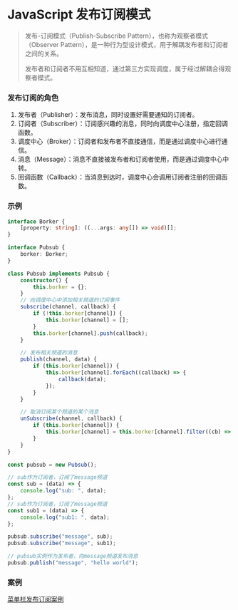# JavaScript 发布订阅模式

> 发布-订阅模式（Publish-Subscribe Pattern），也称为观察者模式（Observer Pattern），是一种行为型设计模式，用于解耦发布者和订阅者之间的关系。
>
> 发布者和订阅者不用互相知道，通过第三方实现调度，属于经过解耦合得观察者模式。

### 发布订阅的角色

1. 发布者（Publisher）：发布消息，同时设置好需要通知的订阅者。
2. 订阅者（Subscriber）：订阅感兴趣的消息，同时向调度中心注册，指定回调函数。
3. 调度中心（Broker）：订阅者和发布者不直接通信，而是通过调度中心进行通信。
4. 消息（Message）：消息不直接被发布者和订阅者使用，而是通过调度中心中转。
5. 回调函数（Callback）：当消息到达时，调度中心会调用订阅者注册的回调函数。

### 示例

```ts
interface Borker {
	[property: string]: ((...args: any[]) => void)[];
}

interface Pubsub {
	borker: Borker;
}

class Pubsub implements Pubsub {
	constructor() {
		this.borker = {};
	}
	// 向调度中心中添加相关频道的订阅事件
	subscribe(channel, callback) {
		if (!this.borker[channel]) {
			this.borker[channel] = [];
		}
		this.borker[channel].push(callback);
	}

	// 发布相关频道的消息
	publish(channel, data) {
		if (this.borker[channel]) {
			this.borker[channel].forEach((callback) => {
				callback(data);
			});
		}
	}

	// 取消订阅某个频道的某个消息
	unSubscribe(channel, callback) {
		if (this.borker[channel]) {
			this.borker[channel] = this.borker[channel].filter((cb) => cb !== callback);
		}
	}
}

const pubsub = new Pubsub();

// sub作为订阅者，订阅了message频道
const sub = (data) => {
	console.log("sub: ", data);
};
// sub作为订阅者，订阅了message频道
const sub1 = (data) => {
	console.log("sub1: ", data);
};

pubsub.subscribe("message", sub);
pubsub.subscribe("message", sub1);

// pubsub实例作为发布者，向message频道发布消息
pubsub.publish("message", "hello world");
```

### 案例

[菜单栏发布订阅案例](https://github.com/dayDreamer-byte/reading-notes/blob/main/JavaScript%E8%AE%BE%E8%AE%A1%E6%A8%A1%E5%BC%8F/013-%E5%8F%91%E5%B8%83%E8%AE%A2%E9%98%85%E6%A8%A1%E5%BC%8F/01.html)
